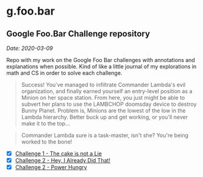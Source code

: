 # g.foo.bar 
## Google Foo.Bar Challenge repository

_Date: 2020-03-09_

Repo with my work on the Google Foo Bar challenges with annotations and explanations when possible. Kind of like a little journal of my explorations in math and CS in order to solve each challenge.

> Success! You've managed to infiltrate Commander Lambda's evil organization, and finally earned yourself an entry-level position as a Minion on her space station. From here, you just might be able to subvert her plans to use the LAMBCHOP doomsday device to destroy Bunny Planet. Problem is, Minions are the lowest of the low in the Lambda hierarchy. Better buck up and get working, or you'll never make it to the top...

> Commander Lambda sure is a task-master, isn't she? You're being worked to the bone!

- [x] [Challenge 1 - The cake is not a Lie](./the-cake-is-not-a-lie/README.md)
- [x] [Challenge 2 - Hey, I Already Did That!](./hey-i-already-did-that/README.md)
- [x] [Challenge 2 - Power Hungry](./power-hungry/README.md)
